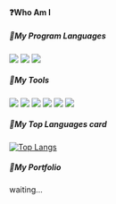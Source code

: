 #### ❓Who Am I

##### 📕My Program Languages
<img src="https://img.shields.io/badge/Python-3776AB?style=flat-square&logo=python&logoColor=white"> <img src="https://img.shields.io/badge/R-276DC3?style=flat-square&logo=r&logoColor=white"> <img src="https://img.shields.io/badge/QGIS-589632?style=flat-square&logo=qgis&logoColor=white"> 

##### 📙My Tools
<img src="https://img.shields.io/badge/VisualStudioCode-007ACC?style=flat-square&logo=visualstudiocode&logoColor=white"> <img src="https://img.shields.io/badge/RStudio-75AADB?style=flat-square&logo=rstudio&logoColor=white"> <img src="https://img.shields.io/badge/GitHub-181717?style=flat-square&logo=github&logoColor=white"> <img src="https://img.shields.io/badge/PowerPoint-B7472A?style=flat-square&logo=microsoftpowerpoint&logoColor=white"> <img src="https://img.shields.io/badge/Excel-217346?style=flat-square&logo=microsoftexcel&logoColor=white"> <img src="https://img.shields.io/badge/Word-2B579A?style=flat-square&logo=microsoftword&logoColor=white"> 



##### 📒My Top Languages card
[![Top Langs](https://github-readme-stats.vercel.app/api/top-langs/?username=nyeeloyn)](https://github.com/nyeeloyn/github-readme-stats)

##### 📗My Portfolio
waiting...
